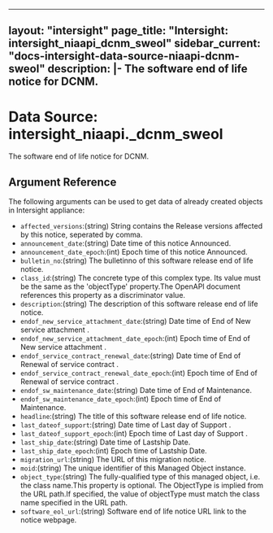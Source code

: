 
---
layout: "intersight"
page_title: "Intersight: intersight_niaapi_dcnm_sweol"
sidebar_current: "docs-intersight-data-source-niaapi-dcnm-sweol"
description: |-
The software end of life notice for DCNM.
---

# Data Source: intersight_niaapi._dcnm_sweol
The software end of life notice for DCNM.
## Argument Reference
The following arguments can be used to get data of already created objects in Intersight appliance:
* `affected_versions`:(string) String contains the Release versions affected by this notice, seperated by comma. 
* `announcement_date`:(string) Date time of this notice Announced. 
* `announcement_date_epoch`:(int) Epoch time of this notice Announced. 
* `bulletin_no`:(string) The bulletinno of this software release end of life notice. 
* `class_id`:(string) The concrete type of this complex type. Its value must be the same as the 'objectType' property.The OpenAPI document references this property as a discriminator value. 
* `description`:(string) The description of this software release end of life notice. 
* `endof_new_service_attachment_date`:(string) Date time of End of New service attachment . 
* `endof_new_service_attachment_date_epoch`:(int) Epoch time of End of New service attachment . 
* `endof_service_contract_renewal_date`:(string) Date time of End of Renewal of service contract . 
* `endof_service_contract_renewal_date_epoch`:(int) Epoch time of End of Renewal of service contract . 
* `endof_sw_maintenance_date`:(string) Date time of End of Maintenance. 
* `endof_sw_maintenance_date_epoch`:(int) Epoch time of End of Maintenance. 
* `headline`:(string) The title of this software release end of life notice. 
* `last_dateof_support`:(string) Date time of Last day of Support . 
* `last_dateof_support_epoch`:(int) Epoch time of Last day of Support . 
* `last_ship_date`:(string) Date time of Lastship Date. 
* `last_ship_date_epoch`:(int) Epoch time of Lastship Date. 
* `migration_url`:(string) The URL of this migration notice. 
* `moid`:(string) The unique identifier of this Managed Object instance. 
* `object_type`:(string) The fully-qualified type of this managed object, i.e. the class name.This property is optional. The ObjectType is implied from the URL path.If specified, the value of objectType must match the class name specified in the URL path. 
* `software_eol_url`:(string) Software end of life notice URL link to the notice webpage. 
